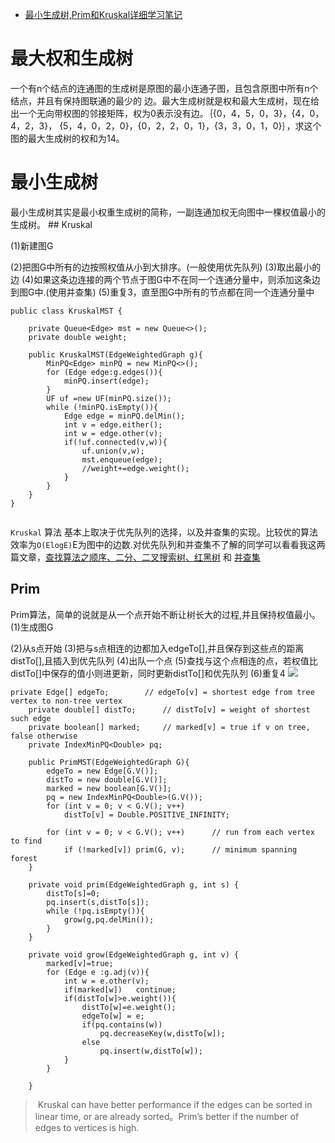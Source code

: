 ﻿
> 
- [最小生成树,Prim和Kruskal详细学习笔记](http://threezj.com/2016/04/24/%E6%9C%80%E5%B0%8F%E7%94%9F%E6%88%90%E6%A0%91,Prim%E5%92%8CKruskal%E8%AF%A6%E7%BB%86%E5%AD%A6%E4%B9%A0%E7%AC%94%E8%AE%B0/) 


# 最大权和生成树
一个有n个结点的连通图的生成树是原图的最小连通子图，且包含原图中所有n个结点，并且有保持图联通的最少的
边。最大生成树就是权和最大生成树，现在给出一个无向带权图的邻接矩阵，权为0表示没有边。｛{0，4，5，0，3}，{4，0，4，2，3}，
{5，4，0，2，0}，{0，2，2，0，1}，{3，3，0，1，0}｝，求这个图的最大生成树的权和为14。



# 最小生成树
最小生成树其实是最小权重生成树的简称，一副连通加权无向图中一棵权值最小的生成树。
## Kruskal

(1)新建图G

(2)把图G中所有的边按照权值从小到大排序。(一般使用优先队列)
(3)取出最小的边
(4)如果这条边连接的两个节点于图G中不在同一个连通分量中，则添加这条边到图G中.(使用并查集)
(5)重复3，直至图G中所有的节点都在同一个连通分量中
```
public class KruskalMST {

    private Queue<Edge> mst = new Queue<>();
    private double weight;

    public KruskalMST(EdgeWeightedGraph g){
        MinPQ<Edge> minPQ = new MinPQ<>();
        for (Edge edge:g.edges()){
            minPQ.insert(edge);
        }
        UF uf =new UF(minPQ.size());
        while (!minPQ.isEmpty()){
            Edge edge = minPQ.delMin();
            int v = edge.either();
            int w = edge.other(v);
            if(!uf.connected(v,w)){
                uf.union(v,w);
                mst.enqueue(edge);
                //weight+=edge.weight();
            }
        }
    }
}


```
`Kruskal` 算法 基本上取决于优先队列的选择，以及并查集的实现。比较优的算法效率为`O(ElogE)`E为图中的边数.对优先队列和并查集不了解的同学可以看看我这两篇文章，[查找算法之顺序、二分、二叉搜索树、红黑树](http://threezj.com/2016/03/20/%E6%9F%A5%E6%89%BE%E7%AE%97%E6%B3%95%E4%B9%8B%E9%A1%BA%E5%BA%8F%E3%80%81%E4%BA%8C%E5%88%86%E3%80%81%E4%BA%8C%E5%8F%89%E6%90%9C%E7%B4%A2%E6%A0%91%E3%80%81%E7%BA%A2%E9%BB%91%E6%A0%91/) 和 [并查集](http://threezj.com/2016/03/12/Union-Find%20/) 


## Prim
Prim算法，简单的说就是从一个点开始不断让树长大的过程,并且保持权值最小。
(1)生成图G

(2)从s点开始
(3)把与s点相连的边都加入edgeTo[],并且保存到这些点的距离distTo[],且插入到优先队列
(4)出队一个点
(5)查找与这个点相连的点，若权值比distTo[]中保存的值小则进更新，同时更新distTo[]和优先队列
(6)重复4
![](http://7xrsib.com1.z0.glb.clouddn.com/QQ%E6%88%AA%E5%9C%9620160424222602.jpg) 


```
private Edge[] edgeTo;        // edgeTo[v] = shortest edge from tree vertex to non-tree vertex
    private double[] distTo;      // distTo[v] = weight of shortest such edge
    private boolean[] marked;     // marked[v] = true if v on tree, false otherwise
    private IndexMinPQ<Double> pq;

    public PrimMST(EdgeWeightedGraph G){
        edgeTo = new Edge[G.V()];
        distTo = new double[G.V()];
        marked = new boolean[G.V()];
        pq = new IndexMinPQ<Double>(G.V());
        for (int v = 0; v < G.V(); v++)
            distTo[v] = Double.POSITIVE_INFINITY;

        for (int v = 0; v < G.V(); v++)      // run from each vertex to find
            if (!marked[v]) prim(G, v);      // minimum spanning forest
    }

    private void prim(EdgeWeightedGraph g, int s) {
        distTo[s]=0;
        pq.insert(s,distTo[s]);
        while (!pq.isEmpty()){
            grow(g,pq.delMin());
        }
    }

    private void grow(EdgeWeightedGraph g, int v) {
        marked[v]=true;
        for (Edge e :g.adj(v)){
            int w = e.other(v);
            if(marked[w])   continue;
            if(distTo[w]>e.weight()){
                distTo[w]=e.weight();
                edgeTo[w] = e;
                if(pq.contains(w))
                    pq.decreaseKey(w,distTo[w]);
                else
                    pq.insert(w,distTo[w]);
            }
        }

    }

```
> Kruskal can have better performance if the edges can be sorted in linear time, or are already sorted。Prim’s better if the number of edges to vertices is high.


